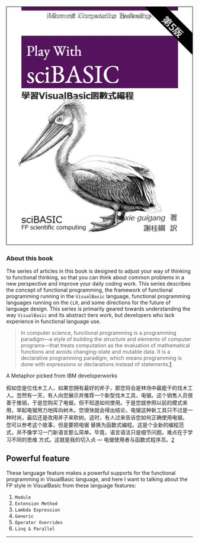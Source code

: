 ![](./cover.jpg)

### About this book
The series of articles in this book is designed to adjust your way of thinking to functional thinking, so that you can think about common problems in a new perspective and improve your daily coding work. This series describes the concept of functional programming, the framework of functional programming running in the ``VisualBasic`` language, functional programming languages running on the ``CLR``, and some directions for the future of language design. This series is primarily geared towards understanding the way ``VisualBasic`` and its abstract tiers work, but developers who lack experience in functional language use.

> In computer science, functional programming is a programming paradigm—a style of building the structure and elements of computer programs—that treats computation as the evaluation of mathematical functions and avoids changing-state and mutable data. It is a declarative programming paradigm, which means programming is done with expressions or declarations instead of statements.[1]

A Metaphor picked from IBM developerworks

假如您是位伐木工人，如果您拥有最好的斧子，那您将会是林场中最能干的伐木工人。忽然有一天，有人向您展示并推荐一个新型伐木工具，电锯。这个销售人员很善于推销，于是您购买了电锯，但不知道如何使用。于是您就参照以前的模式来用，举起电锯用力地挥向树木。您很快就会得出结论，电锯这种新工具只不过是一种时尚，最后还是改用斧子来砍树。这时，有人过来告诉您如何正确使用电锯。
您可以参考这个故事，但是要把电锯 替换为函数式编程。这是个全新的编程范式，并不像学习一门新语言那么简单。毕竟，语言语法只是细节问题。难点在于学习不同的思维 方式。这就是我的切入点 — 电锯使用者与函数式程序员。[2]

## Powerful feature

These language feature makes a powerful supports for the functional programming in VisualBasic language, and here I want to talking about the FP style in VisualBasic from these language features:

1. ``Module``
2. ``Extension Method``
3. ``Lambda Expression``
4. ``Generic``
5. ``Operator Overrides``
6. ``Linq & Parallel``


--------

[1]: https://en.wikipedia.org/wiki/Functional_programming
[2]: https://www.ibm.com/developerworks/cn/java/j-ft1/index.html
[3]: https://www.ibm.com/developerworks/cn/java/j-ft20/